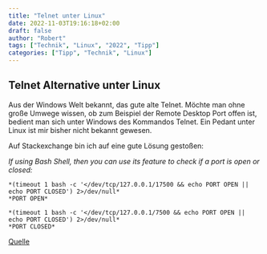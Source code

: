 ```yaml
---
title: "Telnet unter Linux"
date: 2022-11-03T19:16:18+02:00
draft: false
author: "Robert"
tags: ["Technik", "Linux", "2022", "Tipp"]
categories: ["Tipp", "Technik", "Linux"]
---
```


## Telnet Alternative unter Linux

Aus der Windows Welt bekannt, das gute alte Telnet. Möchte man ohne große Umwege wissen, ob zum Beispiel der Remote Desktop Port offen ist, bedient man sich unter Windows des Kommandos Telnet. Ein Pedant unter Linux ist mir bisher nicht bekannt gewesen.

Auf Stackexchange bin ich auf eine gute Lösung gestoßen:


*If using Bash Shell, then you can use its feature to check if a port is open or closed:*

```
*(timeout 1 bash -c '</dev/tcp/127.0.0.1/17500 && echo PORT OPEN || echo PORT CLOSED') 2>/dev/null*
*PORT OPEN*

*(timeout 1 bash -c '</dev/tcp/127.0.0.1/7500 && echo PORT OPEN || echo PORT CLOSED') 2>/dev/null*
*PORT CLOSED*
```

[Quelle](https://unix.stackexchange.com/a/479770 "Stackexchange")

